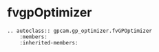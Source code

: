 # fvgpOptimizer

```{eval-rst}
.. autoclass:: gpcam.gp_optimizer.fvGPOptimizer
    :members:
    :inherited-members:
```
